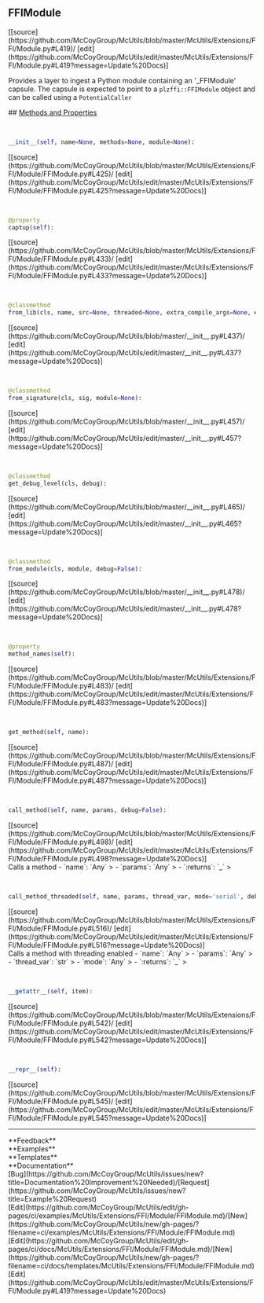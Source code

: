 ## <a id="McUtils.McUtils.Extensions.FFI.Module.FFIModule">FFIModule</a> 

<div class="docs-source-link" markdown="1">
[[source](https://github.com/McCoyGroup/McUtils/blob/master/McUtils/Extensions/FFI/Module.py#L419)/
[edit](https://github.com/McCoyGroup/McUtils/edit/master/McUtils/Extensions/FFI/Module.py#L419?message=Update%20Docs)]
</div>

Provides a layer to ingest a Python module containing an '_FFIModule' capsule.
The capsule is expected to point to a `plzffi::FFIModule` object and can be called using a `PotentialCaller`







<div class="collapsible-section">
 <div class="collapsible-section collapsible-section-header" markdown="1">
## <a class="collapse-link" data-toggle="collapse" href="#methods" markdown="1"> Methods and Properties</a> <a class="float-right" data-toggle="collapse" href="#methods"><i class="fa fa-chevron-down"></i></a>
 </div>
 <div class="collapsible-section collapsible-section-body collapse show" id="methods" markdown="1">
 
<a id="McUtils.McUtils.Extensions.FFI.Module.FFIModule.__init__" class="docs-object-method">&nbsp;</a> 
```python
__init__(self, name=None, methods=None, module=None): 
```
<div class="docs-source-link" markdown="1">
[[source](https://github.com/McCoyGroup/McUtils/blob/master/McUtils/Extensions/FFI/Module/FFIModule.py#L425)/
[edit](https://github.com/McCoyGroup/McUtils/edit/master/McUtils/Extensions/FFI/Module/FFIModule.py#L425?message=Update%20Docs)]
</div>


<a id="McUtils.McUtils.Extensions.FFI.Module.FFIModule.captup" class="docs-object-method">&nbsp;</a> 
```python
@property
captup(self): 
```
<div class="docs-source-link" markdown="1">
[[source](https://github.com/McCoyGroup/McUtils/blob/master/McUtils/Extensions/FFI/Module/FFIModule.py#L433)/
[edit](https://github.com/McCoyGroup/McUtils/edit/master/McUtils/Extensions/FFI/Module/FFIModule.py#L433?message=Update%20Docs)]
</div>


<a id="McUtils.McUtils.Extensions.FFI.Module.FFIModule.from_lib" class="docs-object-method">&nbsp;</a> 
```python
@classmethod
from_lib(cls, name, src=None, threaded=None, extra_compile_args=None, extra_link_args=None, linked_libs=None, **compile_kwargs): 
```
<div class="docs-source-link" markdown="1">
[[source](https://github.com/McCoyGroup/McUtils/blob/master/__init__.py#L437)/
[edit](https://github.com/McCoyGroup/McUtils/edit/master/__init__.py#L437?message=Update%20Docs)]
</div>


<a id="McUtils.McUtils.Extensions.FFI.Module.FFIModule.from_signature" class="docs-object-method">&nbsp;</a> 
```python
@classmethod
from_signature(cls, sig, module=None): 
```
<div class="docs-source-link" markdown="1">
[[source](https://github.com/McCoyGroup/McUtils/blob/master/__init__.py#L457)/
[edit](https://github.com/McCoyGroup/McUtils/edit/master/__init__.py#L457?message=Update%20Docs)]
</div>


<a id="McUtils.McUtils.Extensions.FFI.Module.FFIModule.get_debug_level" class="docs-object-method">&nbsp;</a> 
```python
@classmethod
get_debug_level(cls, debug): 
```
<div class="docs-source-link" markdown="1">
[[source](https://github.com/McCoyGroup/McUtils/blob/master/__init__.py#L465)/
[edit](https://github.com/McCoyGroup/McUtils/edit/master/__init__.py#L465?message=Update%20Docs)]
</div>


<a id="McUtils.McUtils.Extensions.FFI.Module.FFIModule.from_module" class="docs-object-method">&nbsp;</a> 
```python
@classmethod
from_module(cls, module, debug=False): 
```
<div class="docs-source-link" markdown="1">
[[source](https://github.com/McCoyGroup/McUtils/blob/master/__init__.py#L478)/
[edit](https://github.com/McCoyGroup/McUtils/edit/master/__init__.py#L478?message=Update%20Docs)]
</div>


<a id="McUtils.McUtils.Extensions.FFI.Module.FFIModule.method_names" class="docs-object-method">&nbsp;</a> 
```python
@property
method_names(self): 
```
<div class="docs-source-link" markdown="1">
[[source](https://github.com/McCoyGroup/McUtils/blob/master/McUtils/Extensions/FFI/Module/FFIModule.py#L483)/
[edit](https://github.com/McCoyGroup/McUtils/edit/master/McUtils/Extensions/FFI/Module/FFIModule.py#L483?message=Update%20Docs)]
</div>


<a id="McUtils.McUtils.Extensions.FFI.Module.FFIModule.get_method" class="docs-object-method">&nbsp;</a> 
```python
get_method(self, name): 
```
<div class="docs-source-link" markdown="1">
[[source](https://github.com/McCoyGroup/McUtils/blob/master/McUtils/Extensions/FFI/Module/FFIModule.py#L487)/
[edit](https://github.com/McCoyGroup/McUtils/edit/master/McUtils/Extensions/FFI/Module/FFIModule.py#L487?message=Update%20Docs)]
</div>


<a id="McUtils.McUtils.Extensions.FFI.Module.FFIModule.call_method" class="docs-object-method">&nbsp;</a> 
```python
call_method(self, name, params, debug=False): 
```
<div class="docs-source-link" markdown="1">
[[source](https://github.com/McCoyGroup/McUtils/blob/master/McUtils/Extensions/FFI/Module/FFIModule.py#L498)/
[edit](https://github.com/McCoyGroup/McUtils/edit/master/McUtils/Extensions/FFI/Module/FFIModule.py#L498?message=Update%20Docs)]
</div>
Calls a method
  - `name`: `Any`
    > 
  - `params`: `Any`
    > 
  - `:returns`: `_`
    >


<a id="McUtils.McUtils.Extensions.FFI.Module.FFIModule.call_method_threaded" class="docs-object-method">&nbsp;</a> 
```python
call_method_threaded(self, name, params, thread_var, mode='serial', debug=False): 
```
<div class="docs-source-link" markdown="1">
[[source](https://github.com/McCoyGroup/McUtils/blob/master/McUtils/Extensions/FFI/Module/FFIModule.py#L516)/
[edit](https://github.com/McCoyGroup/McUtils/edit/master/McUtils/Extensions/FFI/Module/FFIModule.py#L516?message=Update%20Docs)]
</div>
Calls a method with threading enabled
  - `name`: `Any`
    > 
  - `params`: `Any`
    > 
  - `thread_var`: `str`
    > 
  - `mode`: `Any`
    > 
  - `:returns`: `_`
    >


<a id="McUtils.McUtils.Extensions.FFI.Module.FFIModule.__getattr__" class="docs-object-method">&nbsp;</a> 
```python
__getattr__(self, item): 
```
<div class="docs-source-link" markdown="1">
[[source](https://github.com/McCoyGroup/McUtils/blob/master/McUtils/Extensions/FFI/Module/FFIModule.py#L542)/
[edit](https://github.com/McCoyGroup/McUtils/edit/master/McUtils/Extensions/FFI/Module/FFIModule.py#L542?message=Update%20Docs)]
</div>


<a id="McUtils.McUtils.Extensions.FFI.Module.FFIModule.__repr__" class="docs-object-method">&nbsp;</a> 
```python
__repr__(self): 
```
<div class="docs-source-link" markdown="1">
[[source](https://github.com/McCoyGroup/McUtils/blob/master/McUtils/Extensions/FFI/Module/FFIModule.py#L545)/
[edit](https://github.com/McCoyGroup/McUtils/edit/master/McUtils/Extensions/FFI/Module/FFIModule.py#L545?message=Update%20Docs)]
</div>
 </div>
</div>












---


<div markdown="1" class="text-secondary">
<div class="container">
  <div class="row">
   <div class="col" markdown="1">
**Feedback**   
</div>
   <div class="col" markdown="1">
**Examples**   
</div>
   <div class="col" markdown="1">
**Templates**   
</div>
   <div class="col" markdown="1">
**Documentation**   
</div>
   <div class="col" markdown="1">
   
</div>
   <div class="col" markdown="1">
   
</div>
   <div class="col" markdown="1">
   
</div>
</div>
  <div class="row">
   <div class="col" markdown="1">
[Bug](https://github.com/McCoyGroup/McUtils/issues/new?title=Documentation%20Improvement%20Needed)/[Request](https://github.com/McCoyGroup/McUtils/issues/new?title=Example%20Request)   
</div>
   <div class="col" markdown="1">
[Edit](https://github.com/McCoyGroup/McUtils/edit/gh-pages/ci/examples/McUtils/Extensions/FFI/Module/FFIModule.md)/[New](https://github.com/McCoyGroup/McUtils/new/gh-pages/?filename=ci/examples/McUtils/Extensions/FFI/Module/FFIModule.md)   
</div>
   <div class="col" markdown="1">
[Edit](https://github.com/McCoyGroup/McUtils/edit/gh-pages/ci/docs/McUtils/Extensions/FFI/Module/FFIModule.md)/[New](https://github.com/McCoyGroup/McUtils/new/gh-pages/?filename=ci/docs/templates/McUtils/Extensions/FFI/Module/FFIModule.md)   
</div>
   <div class="col" markdown="1">
[Edit](https://github.com/McCoyGroup/McUtils/edit/master/McUtils/Extensions/FFI/Module.py#L419?message=Update%20Docs)   
</div>
   <div class="col" markdown="1">
   
</div>
   <div class="col" markdown="1">
   
</div>
   <div class="col" markdown="1">
   
</div>
</div>
</div>
</div>